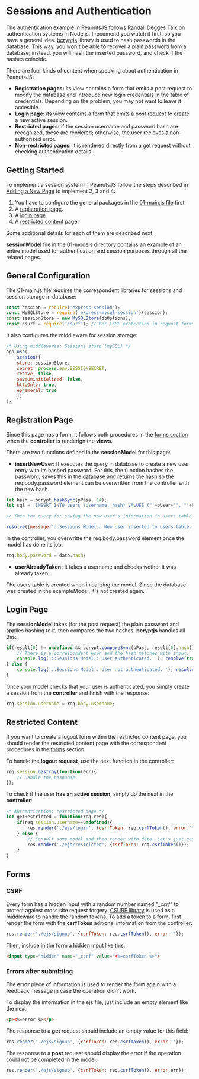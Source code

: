 # Sessions and Authentication

The authentication example in PeanutsJS follows [Randall Degges Talk](https://youtu.be/j8Yxff6L_po) on authentication systems in Node.js. I recomend you watch it first, so you have a general idea. [bcryptjs](https://www.npmjs.com/package/bcryptjs) library is used to hash passwords in the database. This way, you won't be able to recover a plain password from a database; instead, you will hash the inserted password, and check if the hashes coincide.

There are four kinds of content when speaking about authentication in PeanutsJS:

- **Registration pages:** its view contains a form that emits a post request to modify the database and introduce new login credentials in the table of credentials. Depending on the problem, you may not want lo leave it accesible.
- **Login page:** its view contains a form that emits a post request to create a new active session.
- **Restricted pages:** if the session username and password hash are recognized, these are rendered; otherwise, the user recieves a non-authorized error.
- **Non-restricted pages:** it is rendered directly from a get request without checking authentication details.

## Getting Started

To implement a session system in PeanutsJS follow the steps described in [Adding a New Page](./add-new-page.md) to implement 2, 3 and 4:

1. You have to configure the general packages in the [01-main.js file](#general-configuration) first.
1. A [registration page](#registration-page).
1. A [login page](#login-page).
1. A [restricted content](#restricted-content) page.

Some additional details for each of them are described next.



**sessionModel** file in the 01-models directory contains an example of an entire model used for authentication and session purposes through all the related pages.

## General Configuration

The 01-main.js file requires the correspondent libraries for sessions and session storage in database: 

```js
const session = require('express-session');
const MySQLStore = require('express-mysql-session')(session);
const sessionStore = new MySQLStore(dbOptions);
const csurf = require('csurf'); // For CSRF protection in request forms
```

It also configures the middleware for session storage:

```js
/* Using middlewares: Sessions store (mySQL) */
app.use(
	session({
	store: sessionStore,
	secret: process.env.SESSIONSECRET,
	resave: false,
	saveUninitialized: false,
	httpOnly: true,
	ephemeral: true
	})
);
```

## Registration Page

Since this page has a form, it follows both procedures in the [forms section](#forms) when the **controller** is renderign the **views**.

There are two functions defined in the **sessionModel** for this page: 

* **insertNewUser:** It executes the query in database to create a new user entry with its hashed password. For this, the function hashes the password, saves this in the database and returns the hash so the req.body.password element can be overwritten from the controller with the new hash.

```js
let hash = bcrypt.hashSync(pPass, 14);
let sql = 'INSERT INTO users (username, hash) VALUES ("'+pUser+'", "'+hash+'")';

// Then the query for saving the new user's information in users table is executed.

resolve({message:'::Sessions Model:: New user inserted to users table.',hash:hash});

```

In the controller, you overwritte the req.body.password element once the model has done its job:

```js
req.body.password = data.hash;
```

* **userAlreadyTaken:** It takes a username and checks wether it was already taken.

The users table is created when initializing the model. Since the database was created in the exampleModel, it's not created again.

## Login Page

The **sessionModel** takes (for the post request) the plain password and applies hashing to it, then compares the two hashes. **bcryptjs** handles all this:

```js
if(result[0] != undefined && bcrypt.compareSync(pPass, result[0].hash)){
	// There is a correspondent user and the hash matches with input.
	console.log('::Sessions Model:: User authenticated. '); resolve(true);
} else {
	console.log('::Sessions Model:: User not authenticated. '); resolve(false);
}
```

Once your model checks that your user is authenticated, you simply create a session from the **controller** and finish with the response:

```js
req.session.username = req.body.username;
```

## Restricted Content

If you want to create a logout form within the restricted content page, you should render the restricted content page with the correspondent procedures in the [forms](#forms) section.

To handle the **logout request**, use the next function in the controller:
```js
req.session.destroy(function(err){
	// Handle the response.
});
```

To check if the user **has an active session**, simply do the next in the **controller**:

```js
/* Authentication: restricted page */
let getRestricted = function(req,res){
	if(req.session.username==undefined){
		res.render('./ejs/login', {csrfToken: req.csrfToken(), error:'You are not authorized to see this content, please login.'});
	} else {
		// Consult some model and then render with data. Let's just send an static page:
		res.render('./ejs/restricted', {csrfToken: req.csrfToken()});
	}
}
```

## Forms

### CSRF

Every form has a hidden input with a random number named *"\_csrf"* to protect against cross site request forgery. [CSURF library](https://www.npmjs.com/package/csurf) is used as a middleware to handle the random tokens. To add a token to a form, first render the form with the **csrfToken** aditional information from the controller:

```js
res.render('./ejs/signup', {csrfToken: req.csrfToken(), error:''});	
```

Then, include in the form a hidden input like this:

```html
<input type="hidden" name="_csrf" value="<%=csrfToken %>">
```

### Errors after submitting

The **error** piece of information is used to render the form again with a feedback message in case the operation didn't work.

To display the information in the ejs file, just include an empty element like the next:

```html
<p><%=error %></p>
```
The response to a **get** request should include an empty value for this field:

```js
res.render('./ejs/signup', {csrfToken: req.csrfToken(), error:''}); 
```
The response to a **post** request should display the error if the operation could not be completed in the model:
```js
res.render('./ejs/signup', {csrfToken: req.csrfToken(), error:err});
```